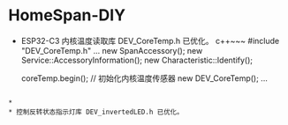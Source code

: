 # HomeSpan-DIY


* ESP32-C3 内核温度读取库 DEV_CoreTemp.h 已优化。
c++~~~
#include "DEV_CoreTemp.h"
  ...
  new SpanAccessory();
  new Service::AccessoryInformation();
  new Characteristic::Identify();

  coreTemp.begin(); // 初始化内核温度传感器
  new DEV_CoreTemp();
  ...
~~~
  
* 
* 控制反转状态指示灯库 DEV_invertedLED.h 已优化。

